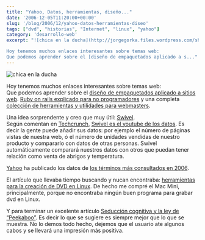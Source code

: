 ```yaml
---
title: "Yahoo, Datos, herramientas, diseño..."
date: '2006-12-05T11:20:00+00:00'
slug: '/blog/2006/12/yahoo-datos-herramientas-diseo'
tags: ["dvd", "historias", "Internet", "linux", "yahoo"]
category: 'desarrollo-web'
excerpt: "![chica en la ducha](http://jorgegorka.files.wordpress.com/showergirl.jpg)

Hoy tenemos muchos enlaces interesantes sobre temas web:  
Que podemos aprender sobre el [diseño de empaquetados aplicado a s..."
---
```

![chica en la ducha](http://jorgegorka.files.wordpress.com/showergirl.jpg)

Hoy tenemos muchos enlaces interesantes sobre temas web:  
Que podemos aprender sobre el [diseño de empaquetados aplicado a sitios web](http://www.digital-web.com/articles/packaging_design_for_webbased_products/). [Ruby on rails explicado para no programadores](http://www.digital-web.com/articles/ruby_on_rails_for_the_rest_of_us/) y una completa [colección de herramientas y utilidades para webmasters](http://www.cuervoblanco.com/webmasters.html).

Una idea sorprendente y creo que muy útil: [Swivel](http://www.swivel.com/).  
Según comentan en [Techcrunch](http://www.techcrunch.com/), [Swivel es el youtube de los datos](http://www.techcrunch.com/2006/12/05/swivel-to-launch-this-week-communitize-your-data/). Es decir la gente puede añadir sus datos: por ejemplo el número de páginas vistas de nuestra web, ó el número de unidades vendidas de nuestro producto y compararlo con datos de otras personas. Swivel automáticamente comparará nuestros datos con otros que puedan tener relación como venta de abrigos y temperatura.

[Yahoo](http://www.yahoo.com/) ha publicado los datos de [los términos más consultados en 2006](http://f1.buzz.re2.yahoo.com/topsearches2006/lists/).

El artículo que llevaba tiempo buscando y nucan encontraba: [herramientas para la creación de DVD en Linux](http://www.jesusda.com/blog/index.php?id=9). De hecho me compré el Mac Mini, principalmente, porque no encontraba ningún buen programa para grabar dvd en Linux.

Y para terminar un excelente artículo [Seducción cognitiva y la ley de “Peekaboo”](http://headrush.typepad.com/creating_passionate_users/2006/11/cognitive_seduc.html). Es decir lo que se sugiere es siempre mejor que lo que se muestra. No lo demos todo hecho, dejemos que el usuario ate algunos cabos y se llevará una impresión más positiva.

